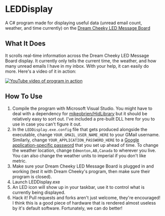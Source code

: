 LEDDisplay
==========

A C# program made for displaying useful data (unread email count, weather, and time currently) on the [Dream Cheeky LED Message Board](http://www.dreamcheeky.com/led-message-board)

## What It Does

It scrolls real-time information across the Dream Cheeky LED Message Board display. It currently only tells the current time, the weather, and how many unread emails I have in my inbox. With your help, it can easily do more. Here's a video of it in action:

[![YouTube video of program in action](http://i.imgur.com/bKZIcE3.png)](https://www.youtube.com/watch?v=xlyV3vIF-xE)

## How To Use

1. Compile the program with Microsoft Visual Studio. You might have to deal with a dependency for [mikeobrien/HidLibrary](https://github.com/mikeobrien/HidLibrary) but it should be relatively easy to sort out. I've included a pre-built DLL here for you to use in case you can't figure it out.
2. In the `LEDDisplay.exe.config` file that gets produced alongside the executable, change `YOUR_GMAIL_USER_NAME_HERE` to your GMail username. Similarly, change `YOUR_APPLICATION_PASSWORD_HERE` to a [Google application-specific password](https://accounts.google.com/b/0/IssuedAuthSubTokens?hl=en&hide_authsub=1) that you set up ahead of time. To change the weather location, change `Edmonton,AB,Canada` to wherever you live. You can also change the weather units to imperial if you don't like metric.
3. Make sure your Dream Cheeky LED Message Board is plugged in and working (test it with Dream Cheeky's program, then make sure their program is closed).
4. Launch LEDDisplay.exe
5. An LED icon will show up in your taskbar, use it to control what is currently being displayed.
6. Hack it! Pull requests and forks aren't just welcome, they're encouraged! I think this is a good piece of hardware that is rendered almost useless by it's default software. Fortunately, we can do better!
